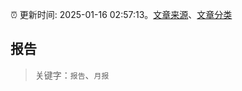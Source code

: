 :alarm_clock: 更新时间: 2025-01-16 02:57:13。[文章来源](/README.md)、[文章分类](/TAGS.md)

## 报告


> 关键字：`报告`、`月报`



